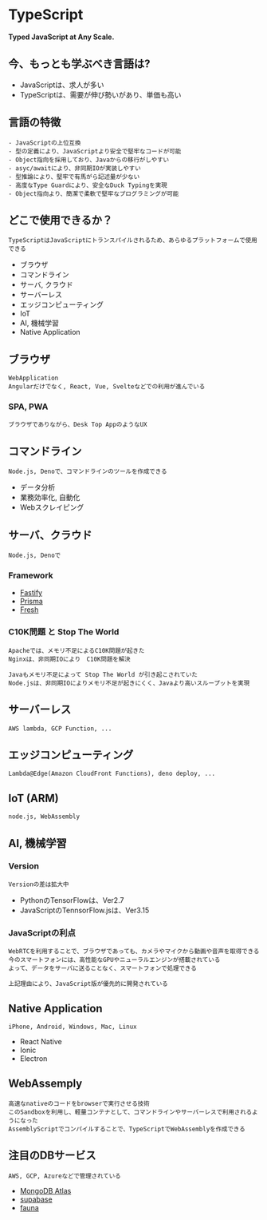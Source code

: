 # TypeScript

**Typed JavaScript at Any Scale.**

## 今、もっとも学ぶべき言語は?

- JavaScriptは、求人が多い
- TypeScriptは、需要が伸び勢いがあり、単価も高い

## 言語の特徴

    - JavaScriptの上位互換
    - 型の定義により、JavaScriptより安全で堅牢なコードが可能
    - Object指向を採用しており、Javaからの移行がしやすい
    - asyc/awaitにより、非同期IOが実装しやすい
    - 型推論により、堅牢で有馬がら記述量が少ない
    - 高度なType Guardにより、安全なDuck Typingを実現
    - Object指向より、簡潔で柔軟で堅牢なプログラミングが可能

## どこで使用できるか？

    TypeScriptはJavaScriptにトランスパイルされるため、あらゆるプラットフォームで使用できる

- ブラウザ
- コマンドライン
- サーバ, クラウド
- サーバーレス
- エッジコンピューティング
- IoT
- AI, 機械学習
- Native Application

## ブラウザ

    WebApplication
    Angularだけでなく, React, Vue, Svelteなどでの利用が進んでいる

### SPA, PWA

    ブラウザでありながら、Desk Top AppのようなUX

## コマンドライン

    Node.js, Denoで、コマンドラインのツールを作成できる

- データ分析
- 業務効率化, 自動化
- Webスクレイピング

## サーバ、クラウド

    Node.js, Denoで

### Framework

- [Fastify](https://www.fastify.io/)
- [Prisma](https://www.prisma.io/)
- [Fresh](https://fresh.deno.dev/)

### C10K問題 と Stop The World

    Apacheでは、メモリ不足によるC10K問題が起きた
    Nginxは、非同期IOにより　C10K問題を解決

    Javaもメモリ不足によって Stop The World が引き起こされていた
    Node.jsは、非同期IOによりメモリ不足が起きにくく、Javaより高いスループットを実現

## サーバーレス

    AWS lambda, GCP Function, ...

## エッジコンピューティング

    Lambda@Edge(Amazon CloudFront Functions), deno deploy, ...

## IoT (ARM)

    node.js, WebAssembly

## AI, 機械学習

### Version

    Versionの差は拡大中

- PythonのTensorFlowは、Ver2.7
- JavaScriptのTennsorFlow.jsは、Ver3.15

### JavaScriptの利点

    WebRTCを利用することで、ブラウザであっても、カメラやマイクから動画や音声を取得できる
    今のスマートフォンには、高性能なGPUやニューラルエンジンが搭載されている
    よって、データをサーバに送ることなく、スマートフォンで処理できる

    上記理由により、JavaScript版が優先的に開発されている

## Native Application

    iPhone, Android, Windows, Mac, Linux

- React Native
- Ionic
- Electron

## WebAssemply

    高速なnativeのコードをbrowserで実行させる技術
    このSandboxを利用し、軽量コンテナとして、コマンドラインやサーバーレスで利用されるようになった
    AssemblyScriptでコンパイルすることで、TypeScriptでWebAssemblyを作成できる

## 注目のDBサービス

    AWS, GCP, Azureなどで管理されている

- [MongoDB Atlas](https://www.mongodb.com/atlas)
- [supabase](https://supabase.com/)
- [fauna](https://fauna.com/)
